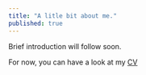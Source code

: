```yaml
---
title: "A litle bit about me."
published: true
---
```


Brief introduction will follow soon.

For now, you can have a look at my [CV](https://michelmake.github.io/cv/cv)
